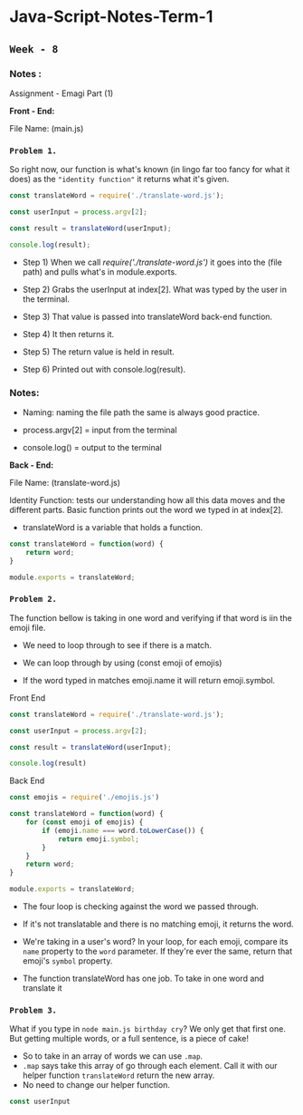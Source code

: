# Java-Script-Notes-Term-1
## `Week - 8`
### Notes :

Assignment - Emagi Part (1)

**Front - End:**

File Name: (main.js)

### `Problem 1.`

So right now, our function is what's known (in lingo far too fancy for what it does) as the `"identity function"` it returns what it's given.

```javascript
const translateWord = require('./translate-word.js');

const userInput = process.argv[2];

const result = translateWord(userInput);

console.log(result);
```

* Step 1) When we call *require('./translate-word.js')* it goes into the (file path) and pulls what's in module.exports.
  
* Step 2) Grabs the userInput at index[2].  What was typed by the user in the terminal.
* Step 3)  That value is passed into translateWord back-end function.
* Step 4) It then returns it.
* Step 5) The return value is held in result.
* Step 6) Printed out with console.log(result).

### Notes:
* Naming: naming the file path the same is always good practice. 
  
* process.argv[2] = input from the terminal
* console.log() = output to the terminal

**Back - End:** 

File Name: (translate-word.js)

Identity Function: tests our understanding how all this data moves and the different parts.  Basic function prints out the word we typed in at index[2].
* translateWord is a variable that holds a function.

```javascript
const translateWord = function(word) {
    return word;
}

module.exports = translateWord;
```

### `Problem 2.`

The function bellow is taking in one word and verifying if that word is iin the emoji file.

* We need to loop through to see if there is a match.  

* We can loop through by using (const emoji of emojis)
* If the word typed in matches emoji.name it will return emoji.symbol.

Front End 
```javascript 
const translateWord = require('./translate-word.js');

const userInput = process.argv[2];

const result = translateWord(userInput);

console.log(result)
```
Back End
```Javascript 
const emojis = require('./emojis.js')

const translateWord = function(word) {
    for (const emoji of emojis) {
        if (emoji.name === word.toLowerCase()) {
            return emoji.symbol;
        }
    }
    return word;
}

module.exports = translateWord;
```
* The four loop is checking against the word we passed through.

* If it's not translatable and there is no matching emoji, it returns the word.
*  We're taking in a user's word? In your loop, for each emoji, compare its `name` property to the `word` parameter. If they're ever the same, return that emoji's `symbol` property.
*  The function translateWord has one job.  To take in one word and translate it 

### `Problem 3.`  
What if you type in `node main.js birthday cry`? We only get that first one.  But getting multiple words, or a full sentence, is a piece of cake!
*  So to take in an array of words we can use `.map`.
* `.map` says take this array of go through each element.  Call it with our helper function `translateWord` return the new array.
* No need to change our helper function.  
```javascript
const userInput  
```
































